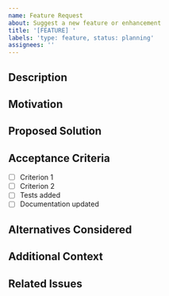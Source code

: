 ```yaml
---
name: Feature Request
about: Suggest a new feature or enhancement
title: '[FEATURE] '
labels: 'type: feature, status: planning'
assignees: ''
---
```


## Description
<!-- Clear description of the feature -->

## Motivation
<!-- Why is this feature needed? What problem does it solve? -->

## Proposed Solution
<!-- How should this feature work? -->

## Acceptance Criteria
- [ ] Criterion 1
- [ ] Criterion 2
- [ ] Tests added
- [ ] Documentation updated

## Alternatives Considered
<!-- What other approaches did you consider? -->

## Additional Context
<!-- Screenshots, mockups, links, etc. -->

## Related Issues
<!-- Link to related issues -->
